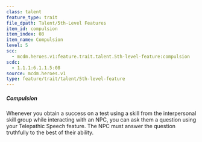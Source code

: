 ```yaml
---
class: talent
feature_type: trait
file_dpath: Talent/5th-Level Features
item_id: compulsion
item_index: 08
item_name: Compulsion
level: 5
scc:
  - mcdm.heroes.v1:feature.trait.talent.5th-level-feature:compulsion
scdc:
  - 1.1.1:6.1.1.5:08
source: mcdm.heroes.v1
type: feature/trait/talent/5th-level-feature
---
```


##### Compulsion

Whenever you obtain a success on a test using a skill from the interpersonal skill group while interacting with an NPC, you can ask them a question using your Telepathic Speech feature. The NPC must answer the question truthfully to the best of their ability.
